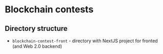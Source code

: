 # Blockchain contests

## Directory structure

- `blockchain-contest-front` - directory with NextJS project for fronted (and Web 2.0 backend)